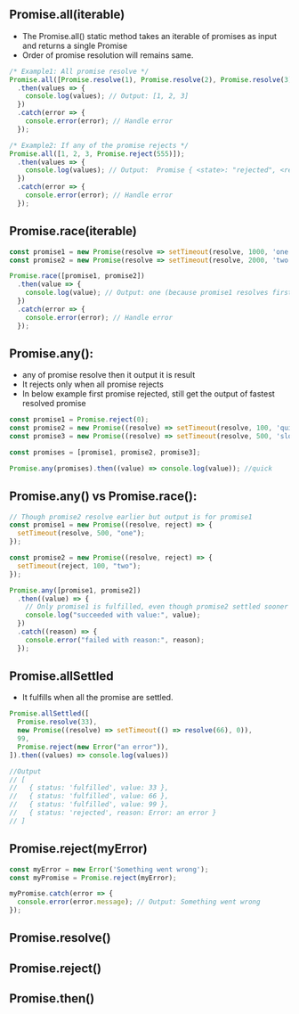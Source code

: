 ## Promise.all(iterable)
- The Promise.all() static method takes an iterable of promises as input and returns a single Promise
- Order of promise resolution will remains same.

```js
/* Example1: All promise resolve */
Promise.all([Promise.resolve(1), Promise.resolve(2), Promise.resolve(3)])
  .then(values => {
    console.log(values); // Output: [1, 2, 3]
  })
  .catch(error => {
    console.error(error); // Handle error
  });
```

```js
/* Example2: If any of the promise rejects */
Promise.all([1, 2, 3, Promise.reject(555)]);
  .then(values => {
    console.log(values); // Output:  Promise { <state>: "rejected", <reason>: 555 }
  })
  .catch(error => {
    console.error(error); // Handle error
  });
```

## Promise.race(iterable)
```js
const promise1 = new Promise(resolve => setTimeout(resolve, 1000, 'one'));
const promise2 = new Promise(resolve => setTimeout(resolve, 2000, 'two'));

Promise.race([promise1, promise2])
  .then(value => {
    console.log(value); // Output: one (because promise1 resolves first)
  })
  .catch(error => {
    console.error(error); // Handle error
  });
```

## Promise.any():
 - any of promise resolve then it output it is result
 - It rejects only when all promise rejects
 - In below example first promise rejected, still get the output of fastest resolved promise
```js
const promise1 = Promise.reject(0);
const promise2 = new Promise((resolve) => setTimeout(resolve, 100, 'quick'));
const promise3 = new Promise((resolve) => setTimeout(resolve, 500, 'slow'));

const promises = [promise1, promise2, promise3];

Promise.any(promises).then((value) => console.log(value)); //quick
```

## Promise.any() vs Promise.race():
```js
// Though promise2 resolve earlier but output is for promise1
const promise1 = new Promise((resolve, reject) => {
  setTimeout(resolve, 500, "one");
});

const promise2 = new Promise((resolve, reject) => {
  setTimeout(reject, 100, "two");
});

Promise.any([promise1, promise2])
  .then((value) => {
    // Only promise1 is fulfilled, even though promise2 settled sooner
    console.log("succeeded with value:", value);
  })
  .catch((reason) => {
    console.error("failed with reason:", reason);
  });
```

## Promise.allSettled
- It fulfills when all the promise are settled.
```js
Promise.allSettled([
  Promise.resolve(33),
  new Promise((resolve) => setTimeout(() => resolve(66), 0)),
  99,
  Promise.reject(new Error("an error")),
]).then((values) => console.log(values))

//Output
// [
//   { status: 'fulfilled', value: 33 },
//   { status: 'fulfilled', value: 66 },
//   { status: 'fulfilled', value: 99 },
//   { status: 'rejected', reason: Error: an error }
// ]
```
## Promise.reject(myError)
```js
const myError = new Error('Something went wrong');
const myPromise = Promise.reject(myError);

myPromise.catch(error => {
  console.error(error.message); // Output: Something went wrong
});
```
## Promise.resolve()
## Promise.reject()
## Promise.then()